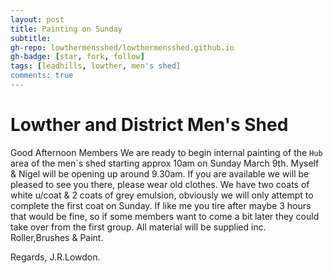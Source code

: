```yaml
---
layout: post
title: Painting on Sunday
subtitle: 
gh-repo: lowthermensshed/lowthermensshed.github.io
gh-badge: [star, fork, follow]
tags: [leadhills, lowther, men's shed]
comments: true
---
```

# Lowther and District Men's Shed

Good Afternoon Members
We are ready to begin internal painting of the `Hub` area of the men`s shed starting approx 10am on Sunday March 9th.
Myself & Nigel will be opening up around 9.30am.
If you are available we will be pleased to see you there, please wear old clothes.
We have two coats of white u/coat & 2 coats of grey emulsion, obviously we will only attempt to complete the first coat on Sunday.
If like me you tire after maybe 3 hours that would be fine, so if some members want to come a bit later they could take over from the first group.
All material will be supplied inc. Roller,Brushes & Paint.
 
Regards,
J.R.Lowdon.
